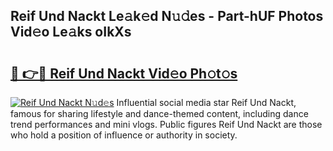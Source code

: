 ## Reif Und Nackt Le𝚊k𝚎d N𝚞𝚍es - Part-hUF Photos Vid𝚎o Le𝚊ks oIkXs

# <h2><a href="http://fb6zpt.evod.top/?m=Reif+Und+Nackt">🔗 👉🔴 Reif Und Nackt Vid𝚎o Ph𝚘t𝚘s</a></h2>

[![Reif Und Nackt N𝚞d𝚎s](https://i.imgur.com/8V9OHl7.gif)](http://fb6zpt.evod.top/?m=Reif+Und+Nackt)
Influential social media star Reif Und Nackt, famous for sharing lifestyle and dance-themed content, including dance trend performances and mini vlogs. Public figures Reif Und Nackt are those who hold a position of influence or authority in society. 
